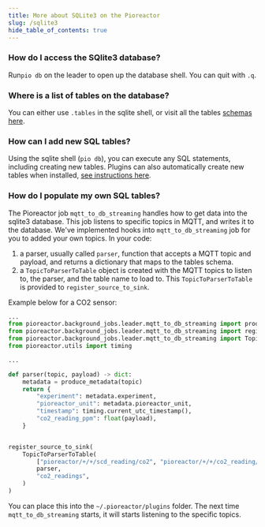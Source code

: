 ```yaml
---
title: More about SQLite3 on the Pioreactor
slug: /sqlite3
hide_table_of_contents: true
---
```



### How do I access the SQlite3 database?

Run`pio db` on the leader to open up the database shell. You can quit with `.q`.



### Where is a list of tables on the database?

You can either use `.tables` in the sqlite shell, or visit all the tables [schemas here](https://github.com/Pioreactor/CustoPiZer/blob/pioreactor/workspace/scripts/files/sql/create_tables.sql).


### How can I add new SQL tables?

Using the sqlite shell (`pio db`), you can execute any SQL statements, including creating new tables. Plugins can also automatically create new tables when installed, [see instructions here](developer-guide/plugin-as-python-package#5-optional-adding-tables-to-the-sql-store).

### How do I populate my own SQL tables?

The Pioreactor job `mqtt_to_db_streaming` handles how to get data into the sqlite3 database. This job listens to specific topics in MQTT, and writes it to the database. We've implemented hooks into `mqtt_to_db_streaming` job for you to added your own topics. In your code:

 1. a parser, usually called `parser`, function that accepts a MQTT topic and payload, and returns a dictionary that maps to the tables schema.
 2. a `TopicToParserToTable` object is created with the MQTT topics to listen to, the parser, and the table name to load to. This `TopicToParserToTable` is provided to `register_source_to_sink`.

 Example below for a CO2 sensor:

```python
...
from pioreactor.background_jobs.leader.mqtt_to_db_streaming import produce_metadata
from pioreactor.background_jobs.leader.mqtt_to_db_streaming import register_source_to_sink
from pioreactor.background_jobs.leader.mqtt_to_db_streaming import TopicToParserToTable
from pioreactor.utils import timing

...

def parser(topic, payload) -> dict:
    metadata = produce_metadata(topic)
    return {
        "experiment": metadata.experiment,
        "pioreactor_unit": metadata.pioreactor_unit,
        "timestamp": timing.current_utc_timestamp(),
        "co2_reading_ppm": float(payload),
    }


register_source_to_sink(
    TopicToParserToTable(
        ["pioreactor/+/+/scd_reading/co2", "pioreactor/+/+/co2_reading/co2"],
        parser,
        "co2_readings",
    )
)

```

You can place this into the `~/.pioreactor/plugins` folder. The next time `mqtt_to_db_streaming` starts, it will starts listening to the specific topics.
